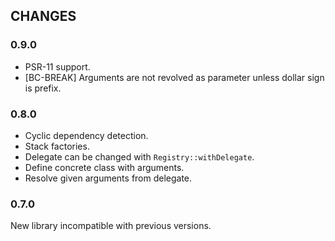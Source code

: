 ## CHANGES

### 0.9.0

  - PSR-11 support.
  - [BC-BREAK] Arguments are not revolved as parameter unless dollar sign is prefix.

### 0.8.0

  - Cyclic dependency detection.
  - Stack factories.
  - Delegate can be changed with `Registry::withDelegate`.
  - Define concrete class with arguments.
  - Resolve given arguments from delegate.

### 0.7.0

New library incompatible with previous versions.
